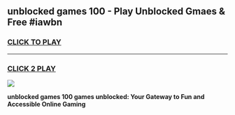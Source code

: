 
## unblocked games 100 - Play Unblocked Gmaes & Free #iawbn
<h3>
<a href="https://premium.freeplayer.one?title=unblocked_games_100&ref=01M">CLICK TO PLAY</a></h3>
<hr>

<h3>
<a href="https://premium.freeplayer.one?title=unblocked_games_100&ref=01M">CLICK 2 PLAY</a>
  
</h3>

<a href="https://premium.freeplayer.one?title=unblocked_games_100&ref=01M"><img src="https://clearcache.store/games.png"></a>


**unblocked games 100 games unblocked: Your Gateway to Fun and Accessible Online Gaming**
